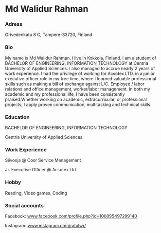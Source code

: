 # Md Walidur Rahman 
 

### Adress 
Orivedenkatu 8 C, Tampere-33720, Finland

### Bio
My name is Md Walidur Rahman. I live in Kokkola, Finland. I am a student of BACHELOR OF ENGINEERING, INFORMATION TECHNOLOGY at Centria University of Applied Sciences. 
I also managed to accrue nearly 2 years of work experience. I had the privilege of working for Acsotex LTD. in a junior executive officer role in my free time, where I learned valuable professional skills such as making a bill of exchange against L/C. Employee / labor relations and office management, worker/labor management. In both my academic and my professional life, I have been consistently praised.Whether working on academic, extracurricular, or professional projects, I apply proven communication, multitasking and technical skills. 

### Education
BACHELOR OF ENGINEERING, INFORMATION TECHNOLOGY

Centria University of Applied Sciences

### Work Experience
Siivooja @ Coor Service Management

Jr. Executive Officer @ Acsotex Ltd


### Hobby
Reading, Video games, Coding

### Social accounts
Facebook: www.facebook.com/profile.php?id=100095497299140

Instagram: www.instagram.com/ratulwr/

